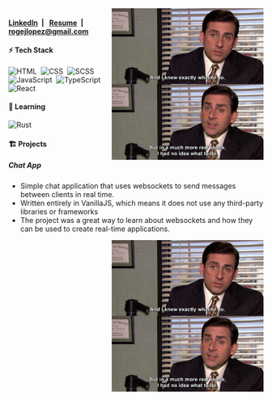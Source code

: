 <img alt="Coding IRL" src="./no-idea.jpg" align="right"  width="300"/>

<h4>
 <a href="https://www.linkedin.com/in/roge-lopez/">LinkedIn</a>&ensp;|&ensp;
 <a href="./Rogelio_Lopez_Resume.pdf">Resume</a>&ensp;|&ensp;
 <a href="mailto:rogejlopez@gmail.com">rogejlopez@gmail.com</a>
</h4>


<div>
 <h4>⚡&nbsp;Tech Stack</h4>
 
 ![HTML](https://img.shields.io/badge/-HTML-05122A?style=flat&logo=HTML5)&nbsp;
 ![CSS](https://img.shields.io/badge/-CSS-05122A?style=flat&logo=CSS3&logoColor=1572B6)&nbsp;
 ![SCSS](https://img.shields.io/badge/-Sass-05122A?style=flat&logo=Sass)&nbsp;
 ![JavaScript](https://img.shields.io/badge/-JavaScript-05122A?style=flat&logo=javascript)&nbsp;
 ![TypeScript](https://img.shields.io/badge/-TypeScript-05122A?style=flat&logo=typescript)&nbsp;
 ![React](https://img.shields.io/badge/-React-05122A?style=flat&logo=react)&nbsp;
 
 <h4>🧠&nbsp;Learning</h4>
 
 ![Rust](https://img.shields.io/badge/-Rust-05122A?style=flat&logo=Rust)&nbsp;

</div>

<div>
 <h4>🏗️&nbsp;Projects</h4>

 <div style="position:relative;">
  <div>
   <h5>Chat App</h5>
   <ul>
    <li>Simple chat application that uses websockets to send messages between clients in real time.</li>
    <li>Written entirely in VanillaJS, which means it does not use any third-party libraries or frameworks</li>
    <li>The project was a great way to learn about websockets and how they can be used to create real-time applications.</li>
   </ul>
   </div>
   <img alt="Coding IRL" src="./no-idea.jpg" align="right"  width="300"/>
 </div>
</div>
